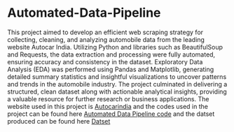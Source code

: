 # Automated-Data-Pipeline
This project aimed to develop an efficient web scraping strategy for collecting, cleaning, and analyzing automobile data from the leading website Autocar India. Utilizing Python and libraries such as BeautifulSoup and Requests, the data extraction and processing were fully automated, ensuring accuracy and consistency in the dataset.
Exploratory Data Analysis (EDA) was performed using Pandas and Matplotlib, generating detailed summary statistics and insightful visualizations to uncover patterns and trends in the automobile industry. The project culminated in delivering a structured, clean dataset along with actionable analytical insights, providing a valuable resource for further research or business applications.
The website used in this project is [Autocarindia](https://www.autocarindia.com/bikes/bikes-under-2-lakhs/3)  and the codes used in the project can be found here [Automated Data Pipeline code](https://nbviewer.org/github/roshan36691/Automated-Data-Pipeline/blob/main/Web%20Scraping.ipynb) and the datset produced can be found here [Datset](https://github.com/roshan36691/Automated-Data-Pipeline/blob/main/vehicle_df.csv)
